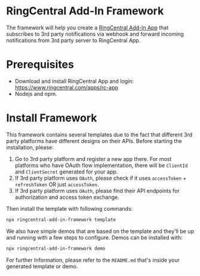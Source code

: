 # RingCentral Add-In Framework

The framework will help you create a [RingCentral Add-In App](https://developers.ringcentral.com/guide/team-messaging/add-ins) that subscribes to 3rd party notifications via webhook and forward incoming notifications from 3rd party server to RingCentral App.

# Prerequisites

- Download and install RingCentral App and login: https://www.ringcentral.com/apps/rc-app
- Nodejs and npm.

# Install Framework

This framework contains several templates due to the fact that different 3rd party platforms have different designs on their APIs. Before starting the installation, please:
1. Go to 3rd party platform and register a new app there. For most platforms who have OAuth flow implementation, there will be `ClientId` and `ClientSecret` generated for your app.
2. If 3rd party platform uses `OAuth`, please check if it uses `accessToken` + `refreshToken` OR just `accessToken`.
3. If 3rd party platform uses `OAuth`, please find their API endpoints for authorization and access token exchange.

Then install the template with following commands:

```bash
npx ringcentral-add-in-framework template
```

We also have simple demos that are based on the template and they'll be up and running with a few steps to configure. Demos can be installed with:

```bash
npx ringcentral-add-in-framework demo
```

For further Information, please refer to the `README.md` that's inside your generated template or demo.
